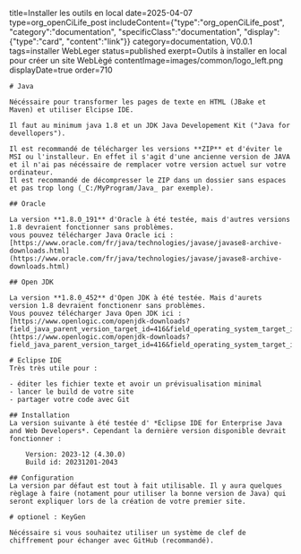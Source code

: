 title=Installer les outils en local
date=2025-04-07
type=org_openCiLife_post
includeContent={"type":"org_openCiLife_post", "category":"documentation", "specificClass":"documentation", "display":{"type":"card", "content":"link"}}
category=documentation, V0.0.1
tags=installer WebLeger
status=published
exerpt=Outils à installer en local pour créer un site WebLègé
contentImage=images/common/logo_left.png
displayDate=true
order=710
~~~~~~
# Java

Nécéssaire pour transformer les pages de texte en HTML (JBake et Maven) et utiliser Elcipse IDE.

Il faut au minimum java 1.8 et un JDK Java Developement Kit ("Java for devellopers").

Il est recommandé de télécharger les versions **ZIP** et d'éviter le MSI ou l'installeur. En effet il s'agit d'une ancienne version de JAVA et il n'ai pas nécéssaire de remplacer votre version actuel sur votre ordinateur.
Il est recommandé de décompresser le ZIP dans un dossier sans espaces et pas trop long (_C:/MyProgram/Java_ par exemple).

## Oracle 

La version **1.8.0_191** d'Oracle à été testée, mais d'autres versions 1.8 devraient fonctionner sans problèmes.
vous pouvez télécharger Java Oracle ici : [https://www.oracle.com/fr/java/technologies/javase/javase8-archive-downloads.html](https://www.oracle.com/fr/java/technologies/javase/javase8-archive-downloads.html)

## Open JDK

La version **1.8.0_452** d'Open JDK à été testée. Mais d'aurets version 1.8 devraient fonctionenr sans problèmes.
Vous pouvez télécharger Java Open JDK ici : [https://www.openlogic.com/openjdk-downloads?field_java_parent_version_target_id=416&field_operating_system_target_id=All&field_architecture_target_id=All&field_java_package_target_id=All](https://www.openlogic.com/openjdk-downloads?field_java_parent_version_target_id=416&field_operating_system_target_id=All&field_architecture_target_id=All&field_java_package_target_id=All)

# Eclipse IDE
Très très utile pour : 

- éditer les fichier texte et avoir un prévisualisation minimal
- lancer le build de votre site
- partager votre code avec Git

## Installation
La version suivante à été testée d' *Eclipse IDE for Enterprise Java and Web Developers*. Cependant la dernière version disponible devrait fonctionner : 
    
    Version: 2023-12 (4.30.0)
    Build id: 20231201-2043
    
## Configuration
La version par défaut est tout à fait utilisable. Il y aura quelques règlage à faire (notament pour utiliser la bonne version de Java) qui seront expliquer lors de la création de votre premier site.

# optionel : KeyGen

Nécéssaire si vous souhaitez utiliser un système de clef de chiffrement pour échanger avec GitHub (recommandé).


